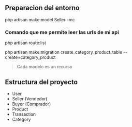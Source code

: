 ## Preparacion del entorno

php artisan make:model Seller -mc

### Comando que me permite leer las urls de mi api
php artisan route:list

php artisan make:migration create_category_product_table --create=category_product

> Cada modelo es un recurso

## Estructura del proyecto 

- User
- Seller (Vendedor)
- Buyer (Comprador) 
- Product
- Transaction
- Category